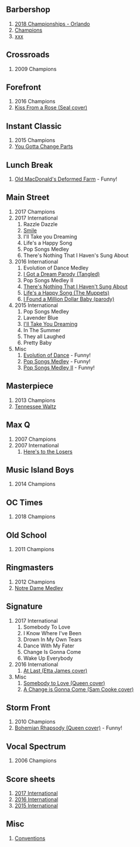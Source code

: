 ## Barbershop

1. [2018 Championships - Orlando](http://www.barbershop.org/orlando/)
1. [Champions](http://www.barbershop.org/competitions/international-champions/all-champions/)
1. [xxx](https://www.youtube.com/user/barbershopharmony38?annotation_id=annotation_3850586717&feature=iv&src_vid=BEJBKoSoot8&sub_confirmation=1)



## Crossroads

1. 2009 Champions

## Forefront

1. 2016 Champions
1. [Kiss From a Rose (Seal cover)](https://www.youtube.com/watch?v=lkbyqK77Tdo)

## Instant Classic

1. 2015 Champions
1. [You Gotta Change Parts](https://www.youtube.com/watch?v=xhVWPJw6gGE)

## Lunch Break

1. [Old MacDonald's Deformed Farm](https://www.youtube.com/watch?v=tqwkJGMOEbs) - Funny!

## Main Street

1. 2017 Champions
1. 2017 International
   1. Razzle Dazzle
   1. [Smile](https://www.youtube.com/watch?v=iPEY2SE1vXk)
   1. I'll Take you Dreaming
   1. Life's a Happy Song
   1. Pop Songs Medley
   1. There's Nothing That I Haven's Sung About
1. 2016 International
   1. Evolution of Dance Medley
   1. [I Got a Dream Parody (Tangled)](https://www.youtube.com/watch?v=yd34B14PWMU)
   1. Pop Songs Medley II
   1. [There's Nothing That I Haven't Sung About](https://www.youtube.com/watch?v=OGGYOYxuplQ)  
   1. [Life's a Happy Song (The Muppets)](https://www.youtube.com/watch?v=4jqgn3ojONI)   
   1. [I Found a Million Dollar Baby (parody)](https://www.youtube.com/watch?v=_gR7_ciHsDg)
1. 2015 International
   1. Pop Songs Medley
   1. Lavender Blue
   1. [I'll Take You Dreaming](https://www.youtube.com/watch?v=0c4b5VF6QQw)
   1. In The Summer
   1. They all Laughed
   1. Pretty Baby
1. Misc   
   1. [Evolution of Dance](https://www.youtube.com/watch?v=b8EWVbpUSq4) - Funny!
   1. [Pop Songs Medley](https://www.youtube.com/watch?v=EQdnzXEFKqM) - Funny!
   1. [Pop Songs Medley II](https://www.youtube.com/watch?v=zdira3Zk-KM) - Funny!

## Masterpiece

1. 2013 Champions
1. [Tennessee Waltz](https://www.youtube.com/watch?v=BEJBKoSoot8)

## Max Q

1. 2007 Champions
1. 2007 International
   1. [Here's to the Losers](https://www.youtube.com/watch?v=8_bZ7yEHfUg)

## Music Island Boys

1. 2014 Champions

## OC Times

1. 2018 Champions

## Old School

1. 2011 Champions

## Ringmasters

1. 2012 Champions
1. [Notre Dame Medley](https://www.youtube.com/watch?v=TVtkNPFpxX8)

## Signature

1. 2017 International
   1. Somebody To Love
   1. I Know Where I've Been
   1. Drown In My Own Tears
   1. Dance With My Fater
   1. Change Is Gonna Come
   1. Wake Up Everybody
1. 2016 International
   1. [At Last (Etta James cover)](https://www.youtube.com/watch?v=0sQi1v1QnAQ)
1. Misc
   1. [Somebody to Love (Queen cover)](https://www.youtube.com/watch?v=SiGk3bSHggk)
   1. [A Change is Gonna Come (Sam Cooke cover)](https://www.youtube.com/watch?v=8RXXQsxvO1Q)

## Storm Front

1. 2010 Champions
1. [Bohemian Rhapsody (Queen cover)](https://www.youtube.com/watch?v=KId3aK4lRag) - Funny!

## Vocal Spectrum

1. 2006 Champions


## Score sheets

1. [2017 International](http://www.barbershop.org/files/INTL20170705_QF.OSS1.pdf)
1. [2016 International](http://www.barbershop.org/files/nashville/INTL20160706_QF.OSS1.pdf)
1. [2015 International](http://www.barbershop.org/wp-content/uploads/2015/07/INTL20150630_QF.OSS1_.pdf)

## Misc

1. [Conventions](http://www.barbershop.org/all-conventions/)
